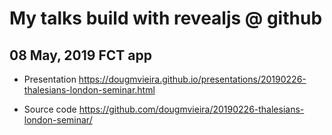 # My talks build with revealjs @ github 

## 08 May, 2019 FCT app

- Presentation
https://dougmvieira.github.io/presentations/20190226-thalesians-london-seminar.html

- Source code
https://github.com/dougmvieira/20190226-thalesians-london-seminar/

